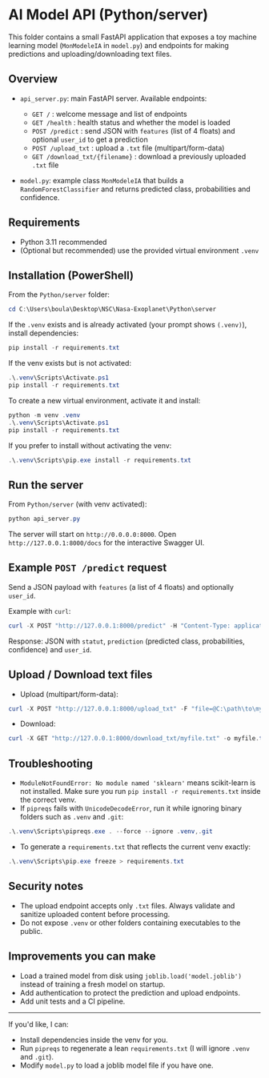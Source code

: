 # AI Model API (Python/server)

This folder contains a small FastAPI application that exposes a toy machine learning model (`MonModeleIA` in `model.py`) and endpoints for making predictions and uploading/downloading text files.

## Overview
- `api_server.py`: main FastAPI server. Available endpoints:
  - `GET /` : welcome message and list of endpoints
  - `GET /health` : health status and whether the model is loaded
  - `POST /predict` : send JSON with `features` (list of 4 floats) and optional `user_id` to get a prediction
  - `POST /upload_txt` : upload a `.txt` file (multipart/form-data)
  - `GET /download_txt/{filename}` : download a previously uploaded `.txt` file

- `model.py`: example class `MonModeleIA` that builds a `RandomForestClassifier` and returns predicted class, probabilities and confidence.

## Requirements
- Python 3.11 recommended
- (Optional but recommended) use the provided virtual environment `.venv`

## Installation (PowerShell)
From the `Python/server` folder:

```powershell
cd C:\Users\boula\Desktop\NSC\Nasa-Exoplanet\Python\server
```

If the `.venv` exists and is already activated (your prompt shows `(.venv)`), install dependencies:

```powershell
pip install -r requirements.txt
```

If the venv exists but is not activated:

```powershell
.\.venv\Scripts\Activate.ps1
pip install -r requirements.txt
```

To create a new virtual environment, activate it and install:

```powershell
python -m venv .venv
.\.venv\Scripts\Activate.ps1
pip install -r requirements.txt
```

If you prefer to install without activating the venv:

```powershell
.\.venv\Scripts\pip.exe install -r requirements.txt
```

## Run the server
From `Python/server` (with venv activated):

```powershell
python api_server.py
```

The server will start on `http://0.0.0.0:8000`. Open `http://127.0.0.1:8000/docs` for the interactive Swagger UI.

## Example `POST /predict` request
Send a JSON payload with `features` (a list of 4 floats) and optionally `user_id`.

Example with `curl`:

```powershell
curl -X POST "http://127.0.0.1:8000/predict" -H "Content-Type: application/json" -d "{\"features\": [5.1, 3.5, 1.4, 0.2], \"user_id\": \"user_123\"}"
```

Response: JSON with `statut`, `prediction` (predicted class, probabilities, confidence) and `user_id`.

## Upload / Download text files
- Upload (multipart/form-data):

```powershell
curl -X POST "http://127.0.0.1:8000/upload_txt" -F "file=@C:\path\to\myfile.txt" -F "user_id=me"
```

- Download:

```powershell
curl -X GET "http://127.0.0.1:8000/download_txt/myfile.txt" -o myfile.txt
```

## Troubleshooting
- `ModuleNotFoundError: No module named 'sklearn'` means scikit-learn is not installed. Make sure you run `pip install -r requirements.txt` inside the correct venv.
- If `pipreqs` fails with `UnicodeDecodeError`, run it while ignoring binary folders such as `.venv` and `.git`:

```powershell
.\.venv\Scripts\pipreqs.exe . --force --ignore .venv,.git
```

- To generate a `requirements.txt` that reflects the current venv exactly:

```powershell
.\.venv\Scripts\pip.exe freeze > requirements.txt
```

## Security notes
- The upload endpoint accepts only `.txt` files. Always validate and sanitize uploaded content before processing.
- Do not expose `.venv` or other folders containing executables to the public.

## Improvements you can make
- Load a trained model from disk using `joblib.load('model.joblib')` instead of training a fresh model on startup.
- Add authentication to protect the prediction and upload endpoints.
- Add unit tests and a CI pipeline.

---

If you'd like, I can:
- Install dependencies inside the venv for you.
- Run `pipreqs` to regenerate a lean `requirements.txt` (I will ignore `.venv` and `.git`).
- Modify `model.py` to load a joblib model file if you have one.

